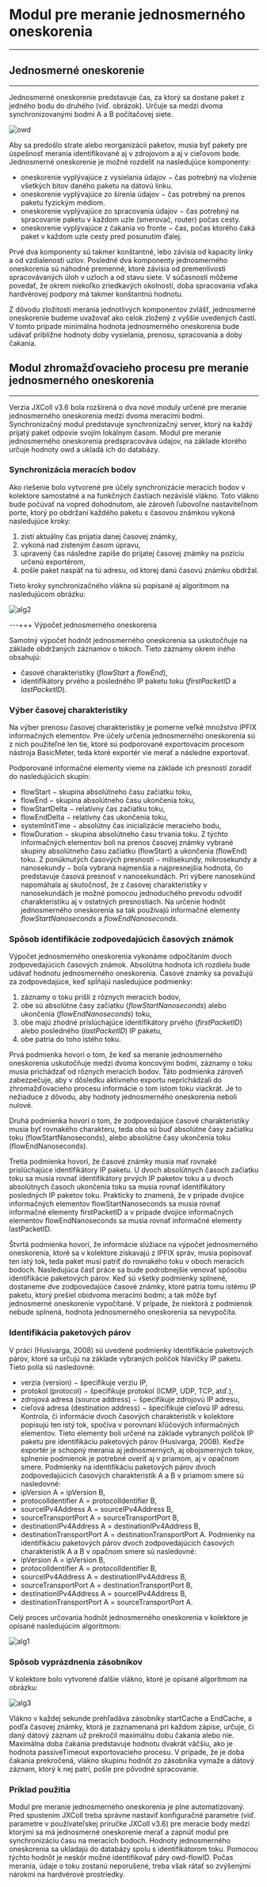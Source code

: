 # Modul pre meranie jednosmerného oneskorenia
---------------

## Jednosmerné oneskorenie
--------------

Jednosmerné oneskorenie predstavuje čas, za ktorý sa dostane paket z jedného bodu do druhého (viď. obrázok). Určuje sa medzi dvoma synchronizovanými bodmi A a B počítačovej siete. 

![owd](https://git.cnl.sk/uploads/monica/slameter_collector/ee8ed3292f/owd.png)

Aby sa predošlo strate alebo reorganizácii paketov, musia byť pakety pre úspešnosť merania identifikované aj v zdrojovom a aj v cieľovom bode. Jednosmerné oneskorenie je možné rozdeliť na nasledujúce komponenty:

   * oneskorenie vyplývajúce z vysielania údajov − čas potrebný na vloženie všetkých bitov daného paketu na dátovú linku.
   * oneskorenie vyplývajúce zo šírenia údajov − čas potrebný na prenos paketu fyzickým médiom.
   * oneskorenie vyplývajúce zo spracovania údajov − čas potrebný na spracovanie paketu v každom uzle (smerovač, router) počas cesty.
   * oneskorenie vyplývajúce z čakania vo fronte − čas, počas ktorého čaká paket v každom uzle cesty pred posunutím ďalej.

Prvé dva komponenty sú takmer konštantné, lebo závisia od kapacity linky a od vzdialenosti uzlov. Posledné dva komponenty jednosmerného oneskorenia sú náhodné premenné, ktoré závisia od premenlivosti spracovávaných úloh v uzloch a od stavu siete. V súčasnosti môžeme povedať, že okrem niekoľko zriedkavých okolností, doba spracovania vďaka hardvérovej podpory má takmer konštantnú hodnotu.

Z dôvodu zložitosti merania jednotlivých komponentov zvlášť, jednosmerné oneskorenie budeme uvažovať ako celok zložený z vyššie uvedených častí. V tomto prípade
minimálna hodnota jednosmerného oneskorenia bude udávať približne hodnoty doby vysielania, prenosu, spracovania a doby čakania.

## Modul zhromažďovacieho procesu pre meranie jednosmerného oneskorenia
----------

Verzia JXColl v3.6 bola rozšírená o dva nové moduly určené pre meranie jednosmerného oneskorenia medzi dvoma meracími bodmi. Synchronizačný modul predstavuje
synchronizačný server, ktorý na každý prijatý paket odpovie svojím lokálnym časom. Modul pre meranie jednosmerného oneskorenia predspracováva údajov, na základe
ktorého určuje hodnoty owd a ukladá ich do databázy.

### Synchronizácia meracích bodov

Ako riešenie bolo vytvorené pre účely synchronizácie meracích bodov v kolektore samostatné a na funkčných častiach nezávislé vlákno. Toto vlákno bude počúvať
na vopred dohodnutom, ale zároveň ľubovoľne nastaviteľnom porte, ktorý po obdržaní každého paketu s časovou známkou vykoná nasledujúce kroky:

   1. zistí aktuálny čas prijatia danej časovej známky,
   1. vykoná nad zisteným časom úpravu,
   1. upravený čas následne zapíše do prijatej časovej známky na pozíciu určenú exportérom,
   1. pošle paket naspäť na tú adresu, od ktorej danú časovú známku obdržal.

Tieto kroky synchronizačného vlákna sú popísané aj algoritmom na nasledujúcom obrázku:

![alg2](https://git.cnl.sk/uploads/monica/slameter_collector/d31aed3e4a/alg2.png)

---+++ Výpočet jednosmerného oneskorenia

Samotný výpočet hodnôt jednosmerného oneskorenia sa uskutočňuje na základe obdržaných záznamov o tokoch. Tieto záznamy okrem iného obsahujú:
   * časové charakteristiky (_flowStart_ a _flowEnd_),
   * identifikátory prvého a posledného IP paketu toku (_firstPacketID_ a _lastPacketID_).

### Výber časovej charakteristiky

Na výber prenosu časovej charakteristiky je pomerne veľké množstvo IPFIX informačných elementov. Pre účely určenia jednosmerného oneskorenia sú z nich použiteľné len tie, ktoré sú podporované exportovacím procesom nástroja BasicMeter, teda ktoré exportér vie merať a následne exportovať.

Podporované informačné elementy vieme na základe ich presností zoradiť do nasledujúcich skupín:
   * flowStart − skupina absolútneho času začiatku toku,
   * flowEnd − skupina absolútneho času ukončenia toku,
   * flowStartDelta − relatívny čas začiatku toku,
   * flowEndDelta − relatívny čas ukončenia toku,
   * systemInitTime − absolútny čas inicializácie meracieho bodu,
   * flowDuration − skupina absolútneho času trvania toku.
Z týchto informačných elementov boli na prenos časovej známky vybrané skupiny absolútneho času začiatku (flowStart) a ukončenia (flowEnd) toku. Z ponúknutých
časových presností − milisekundy, mikrosekundy a nanosekundy − bola vybraná najmenšia a najpresnejšia hodnota, čo predstavuje časová presnosť v nanosekundách. Pri výbere nanosekúnd napomáhala aj skutočnosť, že z časovej charakteristiky v nanosekundách je možné pomocou jednoduchého prevodu odvodiť charakteristiku
aj v ostatných presnostiach. Na určenie hodnôt jednosmerného oneskorenia sa tak používajú informačné elementy _flowStartNanoseconds_ a _flowEndNanoseconds_.

### Spôsob identifikácie zodpovedajúcich časových známok

Výpočet jednosmerného oneskorenia vykonáme odpočítaním dvoch zodpovedajúcich časových známok. Absolútna hodnota ich rozdielu bude udávať hodnotu jednosmerného oneskorenia.
Časové známky sa považujú za zodpovedajúce, keď spĺňajú nasledujúce podmienky:
   1. záznamy o toku prišli z rôznych meracích bodov,
   1. obe sú absolútne časy začiatku (_flowStartNanoseconds_) alebo ukončenia (_flowEndNanoseconds_) toku,
   1. obe majú zhodné prislúchajúce identifikátory prvého (_firstPacketID_) alebo posledného (_lastPacketID_) IP paketu,
   1. obe patria do toho istého toku.

Prvá podmienka hovorí o tom, že keď sa meranie jednosmerného oneskorenia uskutočňuje medzi dvoma koncovými bodmi, záznamy o toku musia prichádzať od rôznych meracích bodov. Táto podmienka zároveň zabezpečuje, aby v dôsledku aktívneho exportu neprichádzali do zhromažďovacieho procesu informácie o tom istom
toku viackrát. Je to nežiaduce z dôvodu, aby hodnoty jednosmerného oneskorenia neboli nulové.

Druhá podmienka hovorí o tom, že zodpovedajúce časové charakteristiky musia byť
rovnakého charakteru, teda oba sú buď absolútne časy začiatku toku (flowStartNanoseconds), alebo absolútne časy ukončenia toku (flowEndNanoseconds).

Tretia podmienka hovorí, že časové známky musia mať rovnaké prislúchajúce identifikátory IP paketu. U dvoch absolútnych časoch začiatku toku sa musia rovnať
identifikátory prvých IP paketov toku a u dvoch absolútnych časoch ukončenia toku sa musia rovnať identifikátory posledných IP paketov toku. Prakticky to znamená,
že v prípade dvojice informačných elementov flowStartNanoseconds sa musia rovnať informačné elementy firstPacketID a v prípade dvojice informačných elementov
flowEndNanoseconds sa musia rovnať informačné elementy lastPacketID.

Štvrtá podmienka hovorí, že informácie slúžiace na výpočet jednosmerného oneskorenia, ktoré sa v kolektore získavajú z IPFIX správ, musia popisovať ten istý tok,
teda paket musí patriť do rovnakého toku v oboch meracích bodoch. Nasledujúca časť práce sa bude podrobnejšie venovať spôsobu identifikácie paketových párov.
Keď sú všetky podmienky splnené, dostaneme dve zodpovedajúce časové známky, ktoré patria tomu istému IP paketu, ktorý prešiel obidvoma meracími bodmi; a tak
môže byť jednosmerné oneskorenie vypočítané. V prípade, že niektorá z podmienok nebude splnená, hodnota jednosmerného oneskorenia sa nevypočíta.

### Identifikácia paketových párov

V práci (Husivarga, 2008) sú uvedené podmienky identifikácie paketových párov, ktoré sa určujú na základe vybraných políčok hlavičky IP paketu. Tieto polia sú nasledovné:
   * verzia (version) − špecifikuje verziu IP,
   * protokol (protocol) − špecifikuje protokol (ICMP, UDP, TCP, atď.),
   * zdrojová adresa (source address) − špecifikuje zdrojovú IP adresu,
   * cieľová adresa (destination address) − špecifikuje cieľovú IP adresu.
Kontrola, či informácie dvoch časových charakteristík v kolektore popisujú ten istý tok, spočíva v porovnaní kľúčových informačných elementov. Tieto elementy boli
určené na základe vybraných políčok IP paketu pre identifikáciu paketových párov (Husivarga, 2008). Keďže exportér je schopný merania aj jednosmerných, aj
obojsmerných tokov, splnenie podmienok je potrebné overiť aj v priamom, aj v opačnom smere.
Podmienky na identifikáciu paketových párov dvoch zodpovedajúcich časových charakteristík A a B v priamom smere sú nasledovné:
   * ipVersion A = ipVersion B,
   * protocolIdentifier A = protocolIdentifier B,
   * sourceIPv4Address A = sourceIPv4Address B,
   * sourceTransportPort A = sourceTransportPort B,
   * destinationIPv4Address A = destinationIPv4Address B,
   * destinationTransportPort A = destinationTransportPort A.
Podmienky na identifikáciu paketových párov dvoch zodpovedajúcich časových charakteristík A a B v opačnom smere sú nasledovné:
   * ipVersion A = ipVersion B,
   * protocolIdentifier A = protocolIdentifier B,
   * sourceIPv4Address A = destinationIPv4Address B,
   * sourceTransportPort A = destinationTransportPort B,
   * destinationIPv4Address A = sourceIPv4Address B,
   * destinationTransportPort A = sourceTransportPort A.


Celý proces určovania hodnôt jednosmerného oneskorenia v kolektore je opísané nasledujúcim algoritmom:

![alg1](https://git.cnl.sk/uploads/monica/slameter_collector/c50472904e/alg1.png)


### Spôsob vyprázdnenia zásobníkov

V kolektore bolo vytvorené ďalšie vlákno, ktoré je opísané algoritmom na obrázku:

![alg3](https://git.cnl.sk/uploads/monica/slameter_collector/fa9de2cfee/alg3.png)

Vlákno v každej sekunde prehľadáva zásobníky startCache a EndCache, a podľa časovej známky, ktorá je zaznamenaná pri každom zápise, určuje, či daný dátový záznam už prekročil maximálnu dobu čakania alebo nie. Maximálna doba čakania predstavuje hodnotu dvakrát väčšiu, ako je hodnota passiveTimeout exportovacieho procesu. V prípade, že je doba čakania prekročená, vlákno skupinu hodnôt zo zásobníka vymaže a dátový záznam, ktorý k nej patrí, pošle pre pôvodné spracovanie.


### Príklad použitia

Modul pre meranie jednosmerného oneskorenia je plne automatizovaný. Pred spustením JXColl treba správne nastaviť konfiguračné parametre (viď. parametre v používateľskej príručke JXColl v3.6) pre meracie body medzi
ktorými sa má jednosmerné oneskorenie merať a zapnúť modul pre synchronizáciu času na meracích bodoch. Hodnoty jednosmerného oneskorenia sa ukladajú do
databázy spolu s identifikátorom toku. Pomocou týchto hodnôt je neskôr možné identifikovať páry owd-flowID. Počas merania, údaje o toku zostanú neporušené,
treba však rátať so zvýšenými nárokmi na hardvérové prostriedky.
